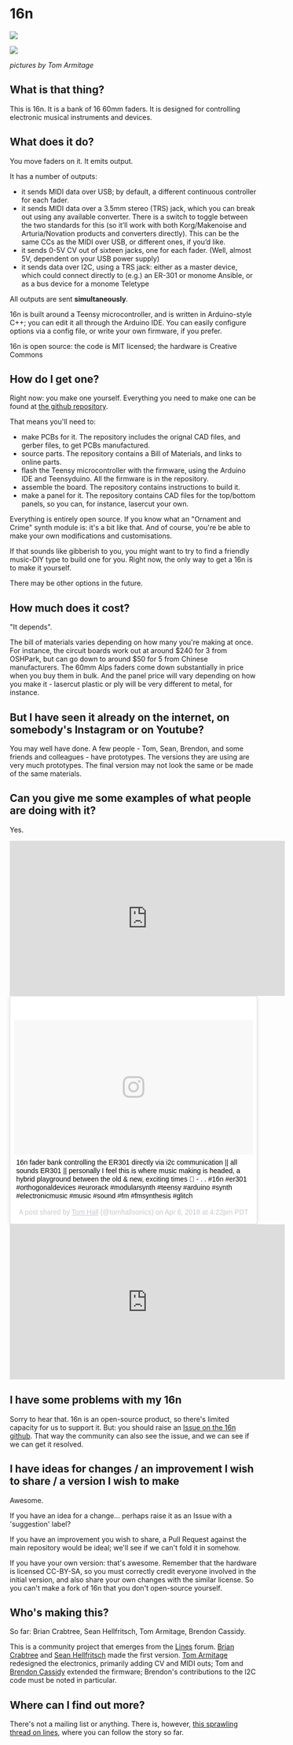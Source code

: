 # 16n

![](./images/16n3.jpg)

![](./images/16n4.jpg)

_pictures by Tom Armitage_

## What is that thing?

This is 16n. It is a bank of 16 60mm faders. It is designed for controlling electronic musical instruments and devices.

## What does it do?

You move faders on it. It emits output. 

It has a number of outputs:
* it sends MIDI data over USB; by default, a different continuous controller for each fader.
* it sends MIDI data over a 3.5mm stereo (TRS) jack, which you can break out using  any available converter. There is a switch to toggle between the two standards for this (so it’ll work with both Korg/Makenoise and Arturia/Novation products and converters directly). This can be the same CCs as the MIDI over USB, or different ones, if you’d like.
* it sends 0-5V CV out of sixteen jacks, one for each fader. (Well, almost 5V, dependent on your USB power supply)
* it sends data over I2C, using a TRS jack: either as a master device, which could connect directly to (e.g.) an ER-301 or monome Ansible, or as a bus device for a monome Teletype

All outputs are sent **simultaneously**.

16n is built around a Teensy microcontroller, and is written in Arduino-style C++; you can edit it all through the Arduino IDE. You can easily configure options via a config file, or write your own firmware, if you prefer.

16n is open source: the code is MIT licensed; the hardware is Creative Commons

## How do I get one?

Right now: you make one yourself. Everything you need to make one can be found at [the github repository](TODO).

That means you'll need to:

- make PCBs for it. The repository includes the orignal CAD files, and gerber files, to get PCBs manufactured.
- source parts. The repository contains a Bill of Materials, and links to online parts.
- flash the Teensy microcontroller with the firmware, using the Arduino IDE and Teensyduino. All the firmware is in the repository.
- assemble the board. The repository contains instructions to build it.
- make a panel for it. The repository contains CAD files for the top/bottom panels, so you can, for instance, lasercut your own.

Everything is entirely open source. If you know what an "Ornament and Crime" synth module is: it's a bit like that. And of course, you're be able to make your own modifications and customisations.

If that sounds like gibberish to you, you might want to try to find a friendly music-DIY type to build one for you. Right now, the only way to get a 16n is to make it yourself.

There may be other options in the future.

## How much does it cost?

"It depends".

The bill of materials varies depending on how many you're making at once. For instance, the circuit boards work out at around \$240 for 3 from OSHPark, but can go down to around \$50 for 5 from Chinese manufacturers. The 60mm Alps faders come down substantially in price when you buy them in bulk. And the panel price will vary depending on how you make it - lasercut plastic or ply will be very different to metal, for instance.

## But I have seen it already on the internet, on somebody's Instagram or on Youtube?

You may well have done. A few people - Tom, Sean, Brendon, and some friends and colleagues - have prototypes. The versions they are using are very much prototypes. The final version may not look the same or be made of the same materials.


## Can you give me some examples of what people are doing with it?

Yes.

<iframe width="560" height="315" src="https://www.youtube.com/embed/gEjbc87Cu9c" frameborder="0" allow="autoplay; encrypted-media" allowfullscreen></iframe>

<blockquote class="instagram-media" data-instgrm-captioned data-instgrm-permalink="https://www.instagram.com/p/BhU-AfnAmHB/" data-instgrm-version="8" style=" background:#FFF; border:0; border-radius:3px; box-shadow:0 0 1px 0 rgba(0,0,0,0.5),0 1px 10px 0 rgba(0,0,0,0.15); margin: 1px; max-width:658px; padding:0; width:99.375%; width:-webkit-calc(100% - 2px); width:calc(100% - 2px);"><div style="padding:8px;"> <div style=" background:#F8F8F8; line-height:0; margin-top:40px; padding:28.10185185185185% 0; text-align:center; width:100%;"> <div style=" background:url(data:image/png;base64,iVBORw0KGgoAAAANSUhEUgAAACwAAAAsCAMAAAApWqozAAAABGdBTUEAALGPC/xhBQAAAAFzUkdCAK7OHOkAAAAMUExURczMzPf399fX1+bm5mzY9AMAAADiSURBVDjLvZXbEsMgCES5/P8/t9FuRVCRmU73JWlzosgSIIZURCjo/ad+EQJJB4Hv8BFt+IDpQoCx1wjOSBFhh2XssxEIYn3ulI/6MNReE07UIWJEv8UEOWDS88LY97kqyTliJKKtuYBbruAyVh5wOHiXmpi5we58Ek028czwyuQdLKPG1Bkb4NnM+VeAnfHqn1k4+GPT6uGQcvu2h2OVuIf/gWUFyy8OWEpdyZSa3aVCqpVoVvzZZ2VTnn2wU8qzVjDDetO90GSy9mVLqtgYSy231MxrY6I2gGqjrTY0L8fxCxfCBbhWrsYYAAAAAElFTkSuQmCC); display:block; height:44px; margin:0 auto -44px; position:relative; top:-22px; width:44px;"></div></div> <p style=" margin:8px 0 0 0; padding:0 4px;"> <a href="https://www.instagram.com/p/BhU-AfnAmHB/" style=" color:#000; font-family:Arial,sans-serif; font-size:14px; font-style:normal; font-weight:normal; line-height:17px; text-decoration:none; word-wrap:break-word;" target="_blank">16n fader bank controlling the ER301 directly via i2c communication || all sounds ER301 || personally I feel this is where music making is headed, a hybrid playground between the old &amp; new, exciting times 🙌 - . . #16n #er301 #orthogonaldevices #eurorack #modularsynth #teensy #arduino #synth #electronicmusic #music #sound #fm #fmsynthesis #glitch</a></p> <p style=" color:#c9c8cd; font-family:Arial,sans-serif; font-size:14px; line-height:17px; margin-bottom:0; margin-top:8px; overflow:hidden; padding:8px 0 7px; text-align:center; text-overflow:ellipsis; white-space:nowrap;">A post shared by <a href="https://www.instagram.com/tomhallsonics/" style=" color:#c9c8cd; font-family:Arial,sans-serif; font-size:14px; font-style:normal; font-weight:normal; line-height:17px;" target="_blank"> Tom Hall</a> (@tomhallsonics) on <time style=" font-family:Arial,sans-serif; font-size:14px; line-height:17px;" datetime="2018-04-08T23:22:44+00:00">Apr 8, 2018 at 4:22pm PDT</time></p></div></blockquote> <script async defer src="//www.instagram.com/embed.js"></script>

<iframe width="560" height="315" src="https://www.youtube.com/embed/gaxW51dK7Dk?rel=0" frameborder="0" allow="autoplay; encrypted-media" allowfullscreen></iframe>



## I have some problems with my 16n

Sorry to hear that. 16n is an open-source product, so there's limited capacity for us to support it. But: you should raise an [Issue on the 16n github](TODO). That way the community can also see the issue, and we can see if we can get it resolved.

## I have ideas for changes / an improvement I wish to share / a version I wish to make

Awesome.

If you have an idea for a change... perhaps raise it as an Issue with a 'suggestion' label?

If you have an improvement you wish to share, a Pull Request against the main repository would be ideal; we'll see if we can't fold it in somehow.

If you have your own version: that's awesome. Remember that the hardware is licensed CC-BY-SA, so you must correctly credit everyone involved in the initial version, and also share your own changes with the similar license. So you can't make a fork of 16n that you don't open-source yourself.

## Who's making this?

So far: Brian Crabtree, Sean Hellfritsch, Tom Armitage, Brendon Cassidy.

This is a community project that emerges from the [Lines](https://llllllll.co) forum. [Brian Crabtree](https://nnnnnnnn.co) and [Sean Hellfritsch](http://coolmaritime.org) made the first version. [Tom Armitage](https://tomarmitage.com) redesigned the electronics, primarily adding CV and MIDI outs; Tom and [Brendon Cassidy](http://bpcmusic.com) extended the firmware; Brendon's contributions to the I2C code must be noted in particular.

## Where can I find out more?

There's not a mailing list or anything. There is, however, [this sprawling thread on lines](https://llllllll.co/t/interest-check-faderbank-run/9920), where you can follow the story so far.

